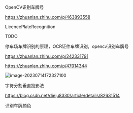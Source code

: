 OpenCV识别车牌号

https://zhuanlan.zhihu.com/p/463893558

LicencePlateRecognition







TODO

停车场车牌识别的原理，OCR证件车牌识别，opencv识别车牌号

https://zhuanlan.zhihu.com/p/242331791

https://zhuanlan.zhihu.com/p/47014344



![image-20230714172327100](D:\dev\php\magook\trunk\server\md\img\image-20230714172327100.png)





字符分割垂直投影法

https://blog.csdn.net/dieju8330/article/details/82631514



识别车牌颜色

